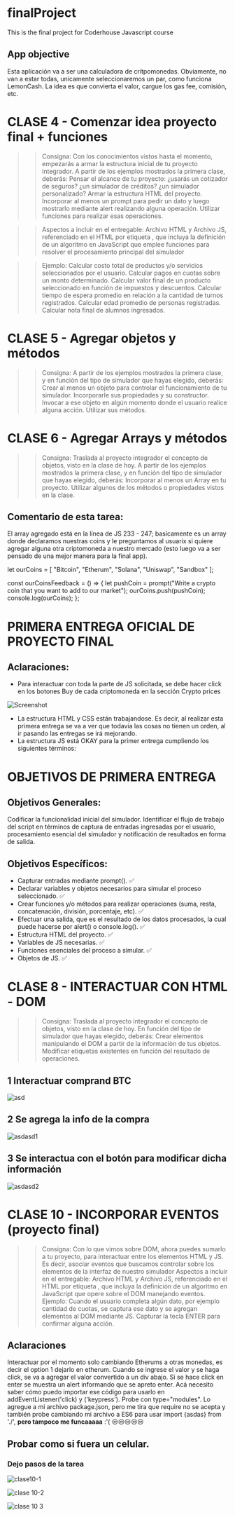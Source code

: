 # finalProject
This is the final project for Coderhouse Javascript course 

## App objective
Esta aplicación va a ser una calculadora de critpomonedas. Obviamente, no van a estar todas, unicamente seleccionaremos un par, como funciona LemonCash. La idea es que convierta el valor, cargue los gas fee, comisión, etc. 

# CLASE 4 - Comenzar idea proyecto final + funciones

>> Consigna: Con los conocimientos vistos hasta el momento, empezarás a armar la estructura inicial de tu proyecto integrador. A partir de los ejemplos mostrados la primera clase, deberás:
Pensar el alcance de tu proyecto: ¿usarás un cotizador de seguros? ¿un simulador de créditos? ¿un simulador personalizado?
Armar la estructura HTML del proyecto.
Incorporar al menos un prompt para pedir un dato y luego mostrarlo mediante alert realizando alguna operación.
Utilizar funciones para realizar esas operaciones.

>>Aspectos a incluir en el entregable:
Archivo HTML y Archivo JS, referenciado en el HTML por etiqueta <script src="js/miarchivo.js"></script>, que incluya la definición de un algoritmo en JavaScript que emplee funciones para resolver el procesamiento principal del simulador

>>Ejemplo:
Calcular costo total de productos y/o servicios seleccionados por el usuario.
Calcular pagos en cuotas sobre un monto determinado.
Calcular valor final de un producto seleccionado en función de impuestos y descuentos.
Calcular tiempo de espera promedio en relación a la cantidad de turnos registrados.
Calcular edad promedio de personas registradas.
Calcular nota final de alumnos ingresados.


# CLASE 5 - Agregar objetos y métodos

>> Consigna: A partir de los ejemplos mostrados la primera clase, y en función del tipo de simulador que hayas elegido, deberás:
Crear al menos un objeto para controlar el funcionamiento de tu simulador.
Incorporarle sus propiedades y su constructor.
Invocar a ese objeto en algún momento donde el usuario realice alguna acción.
Utilizar sus mètodos.


# CLASE 6 - Agregar Arrays y métodos

>> Consigna: Traslada al proyecto integrador el concepto de objetos, visto en la clase de hoy. A partir de los ejemplos mostrados la primera clase, y en función del tipo de simulador que hayas elegido, deberás:
Incorporar al menos un Array en tu proyecto.
Utilizar algunos de los métodos o propiedades vistos en la clase.


## Comentario de esta tarea: 

El array agregado está en la línea de JS 233 - 247; basícamente es un array donde declaramos nuestras coins y le preguntamos al usuarix si quiere agregar alguna otra criptomoneda a nuestro mercado (esto luego va a ser pensado de una mejor manera para la final app). 

let ourCoins = [
  "Bitcoin",
  "Etherum",
  "Solana",
  "Uniswap",
  "Sandbox"
];

const ourCoinsFeedback = () => {
  let pushCoin = prompt("Write a crypto coin that you want to add to our market");
  ourCoins.push(pushCoin);
  console.log(ourCoins);
}; 


# PRIMERA ENTREGA OFICIAL DE PROYECTO FINAL

## Aclaraciones: 

- Para interactuar con toda la parte de JS solicitada, se debe hacer click en los botones Buy de cada criptomoneda en la sección Crypto prices

![Screenshot](https://user-images.githubusercontent.com/84801914/149342554-88e62702-f57f-475c-b85a-1083e430223a.png)

- La estructura HTML y CSS están trabajandose. Es decir, al realizar esta primera entrega se va a ver que todavía las cosas no tienen un orden, al ir pasando las entregas se irá mejorando. 
- La estructura JS está OKAY para la primer entrega cumpliendo los siguientes términos: 


# OBJETIVOS DE PRIMERA ENTREGA

## Objetivos Generales:
Codificar la funcionalidad inicial del simulador. 
Identificar el flujo de trabajo del script en términos de captura de entradas ingresadas por el usuario, procesamiento esencial del simulador y notificación de resultados en forma de salida.

## Objetivos Específicos:
- Capturar entradas mediante prompt(). ✅
- Declarar variables y objetos necesarios para simular el proceso seleccionado. ✅
- Crear funciones y/o métodos para realizar operaciones (suma, resta, concatenación, división, porcentaje, etc). ✅
- Efectuar una salida, que es el resultado de los datos procesados, la cual puede hacerse por alert() o console.log(). ✅
- Estructura HTML del proyecto. ✅
- Variables de JS necesarias. ✅
- Funciones esenciales del proceso a simular. ✅
- Objetos de JS. ✅


# CLASE 8 - INTERACTUAR CON HTML - DOM

>> Consigna:  Traslada al proyecto integrador el concepto de objetos, visto en la clase de hoy. En función del tipo de simulador que hayas elegido, deberás:
Crear elementos manipulando el DOM a partir de la informaciòn de tus objetos.
Modificar etiquetas existentes en función del resultado de operaciones.

## 1 Interactuar comprand BTC

![asd](https://user-images.githubusercontent.com/84801914/150454722-c6a4dea5-07ad-4961-b373-3f549da66ec4.png)

## 2 Se agrega la info de la compra

![asdasd1](https://user-images.githubusercontent.com/84801914/150454733-03ed60d8-e1d3-4860-a1ab-5183f5842341.png)

## 3 Se interactua con el botón para modificar dicha información

![asdasd2](https://user-images.githubusercontent.com/84801914/150454740-be034321-d8d9-45eb-bad0-920a1f4da4d2.png)


# CLASE 10 - INCORPORAR EVENTOS (proyecto final)

>> Consigna: Con lo que vimos sobre DOM, ahora puedes sumarlo a tu proyecto, para interactuar entre los elementos HTML y JS. Es decir, asociar eventos que buscamos controlar sobre los elementos  de la interfaz de nuestro simulador
>>Aspectos a incluir en el entregable:
Archivo HTML y Archivo JS, referenciado en el HTML por etiqueta <script src="js/miarchivo.js"></script>, que incluya la definición de un algoritmo en JavaScript que opere sobre el DOM manejando eventos.
>>Ejemplo:
Cuando el usuario completa algún dato, por ejemplo cantidad de cuotas, se captura ese dato y se agregan elementos al DOM mediante JS.
Capturar la tecla ENTER para confirmar alguna acción.


## Aclaraciones

Interactuar por el momento solo cambiando Etherums a otras monedas, es decir el option 1 dejarlo en etherum. 
Cuando se ingrese el valor y se haga click, se va a agregar el valor convertido a un div abajo.
Si se hace click en enter se muestra un alert informando que se apreto enter. Acá necesito saber cómo puedo importar ese código para usarlo en addEventListener('click) y ('keypress'). Probe con type="modules". Lo agregue a mi archivo package.json, pero me tira que require no se acepta y también probe cambiando mi archivo a ES6 para usar import {asdas} from './', **pero tampoco me funcaaaaa** :'(  😒😒😒😒😒

## Probar como si fuera un celular.

### Dejo pasos de la tarea

![clase10-1](https://user-images.githubusercontent.com/84801914/151087805-670718b5-74b3-4ce2-b20a-838d2f1a7044.png)


![clase 10-2](https://user-images.githubusercontent.com/84801914/151087811-1b8a5d3e-7778-4106-b830-0fef97141d64.png)


![clase 10 3](https://user-images.githubusercontent.com/84801914/151087817-7e76ba06-e13d-49e6-afb3-0313d036326a.png)


